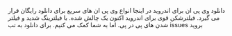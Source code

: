 دانلود وی پی ان برای اندروید
در اینجا انواع وی پی ان های سریع برای دانلود رایگان قرار می گیرد. فیلترشکن قوی برای اندروید اکنون یک چالش شده. با فیلترینگ شدید و فیلتر شدن های پی در پی. اما به شما کمک می کنیم.
برای دانلود به تب issues بروید
